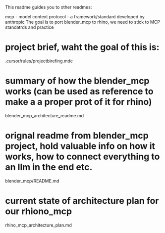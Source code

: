 This readme guides you to other readmes:

mcp - model context protocol -  a framework/standard developed by anthropic
The goal is to port blender_mcp to rhino, we need to stick to MCP standatrds and practice 

# project brief, waht the goal of this is:
.cursor/rules/projectbirefing.mdc

# summary of how the blender_mcp works (can be used as reference to make a a proper prot of it for rhino)
blender_mcp_architecture_readme.md


# orignal readme from blender_mcp project, hold valuable info on how it works, how to connect everything to an llm in the end etc.
blender_mcp/README.md

# current state of architecture plan for our rhiono_mcp 
rhino_mcp_architecture_plan.md

# 